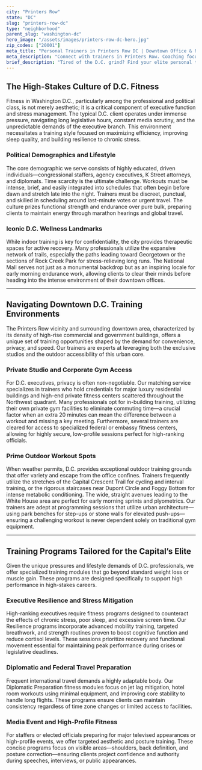 ```yaml
---
city: "Printers Row"
state: "DC"
slug: "printers-row-dc"
type: "neighborhood"
parent_slug: "washington-dc"
hero_image: "/assets/images/printers-row-dc-hero.jpg"
zip_codes: ["20001"]
meta_title: "Personal Trainers in Printers Row DC | Downtown Office & Residential Fitness"
meta_description: "Connect with trainers in Printers Row. Coaching focused on downtown residential buildings, fast-paced work schedules, and urban commuting."
brief_description: "Tired of the D.C. grind? Find your elite personal trainer near K Street and downtown D.C. Our matching service connects busy political staffers, executives, and lobbyists with certified trainers who understand your demanding, unpredictable schedules. Optimize fitness for high performance and stress reduction. Get customized, results-driven workout plans, whether you need 6 AM sessions before the Hill opens or private training after a late vote. Start your transformation today and conquer the capital's pressure effectively."
---
```

## The High-Stakes Culture of D.C. Fitness

Fitness in Washington D.C., particularly among the professional and political class, is not merely aesthetic; it is a critical component of executive function and stress management. The typical D.C. client operates under immense pressure, navigating long legislative hours, constant media scrutiny, and the unpredictable demands of the executive branch. This environment necessitates a training style focused on maximizing efficiency, improving sleep quality, and building resilience to chronic stress.

### Political Demographics and Lifestyle

The core demographic we serve consists of highly educated, driven individuals—congressional staffers, agency executives, K Street attorneys, and diplomats. Time scarcity is the ultimate challenge. Workouts must be intense, brief, and easily integrated into schedules that often begin before dawn and stretch late into the night. Trainers must be discreet, punctual, and skilled in scheduling around last-minute votes or urgent travel. The culture prizes functional strength and endurance over pure bulk, preparing clients to maintain energy through marathon hearings and global travel.

### Iconic D.C. Wellness Landmarks

While indoor training is key for confidentiality, the city provides therapeutic spaces for active recovery. Many professionals utilize the expansive network of trails, especially the paths leading toward Georgetown or the sections of Rock Creek Park for stress-relieving long runs. The National Mall serves not just as a monumental backdrop but as an inspiring locale for early morning endurance work, allowing clients to clear their minds before heading into the intense environment of their downtown offices.

---

## Navigating Downtown D.C. Training Environments

The Printers Row vicinity and surrounding downtown area, characterized by its density of high-rise commercial and government buildings, offers a unique set of training opportunities shaped by the demand for convenience, privacy, and speed. Our trainers are experts at leveraging both the exclusive studios and the outdoor accessibility of this urban core.

### Private Studio and Corporate Gym Access

For D.C. executives, privacy is often non-negotiable. Our matching service specializes in trainers who hold credentials for major luxury residential buildings and high-end private fitness centers scattered throughout the Northwest quadrant. Many professionals opt for in-building training, utilizing their own private gym facilities to eliminate commuting time—a crucial factor when an extra 20 minutes can mean the difference between a workout and missing a key meeting. Furthermore, several trainers are cleared for access to specialized federal or embassy fitness centers, allowing for highly secure, low-profile sessions perfect for high-ranking officials.

### Prime Outdoor Workout Spots

When weather permits, D.C. provides exceptional outdoor training grounds that offer variety and escape from the office confines. Trainers frequently utilize the stretches of the Capital Crescent Trail for cycling and interval training, or the rigorous staircases near Dupont Circle and Foggy Bottom for intense metabolic conditioning. The wide, straight avenues leading to the White House area are perfect for early morning sprints and plyometrics. Our trainers are adept at programming sessions that utilize urban architecture—using park benches for step-ups or stone walls for elevated push-ups—ensuring a challenging workout is never dependent solely on traditional gym equipment.

---

## Training Programs Tailored for the Capital’s Elite

Given the unique pressures and lifestyle demands of D.C. professionals, we offer specialized training modules that go beyond standard weight loss or muscle gain. These programs are designed specifically to support high performance in high-stakes careers.

### Executive Resilience and Stress Mitigation

High-ranking executives require fitness programs designed to counteract the effects of chronic stress, poor sleep, and excessive screen time. Our Resilience programs incorporate advanced mobility training, targeted breathwork, and strength routines proven to boost cognitive function and reduce cortisol levels. These sessions prioritize recovery and functional movement essential for maintaining peak performance during crises or legislative deadlines.

### Diplomatic and Federal Travel Preparation

Frequent international travel demands a highly adaptable body. Our Diplomatic Preparation fitness modules focus on jet lag mitigation, hotel room workouts using minimal equipment, and improving core stability to handle long flights. These programs ensure clients can maintain consistency regardless of time zone changes or limited access to facilities.

### Media Event and High-Profile Fitness

For staffers or elected officials preparing for major televised appearances or high-profile events, we offer targeted aesthetic and posture training. These concise programs focus on visible areas—shoulders, back definition, and posture correction—ensuring clients project confidence and authority during speeches, interviews, or public appearances.